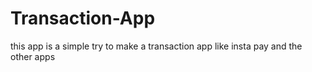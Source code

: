 # Transaction-App
this app is a simple try to make a transaction app like insta pay and the other apps
